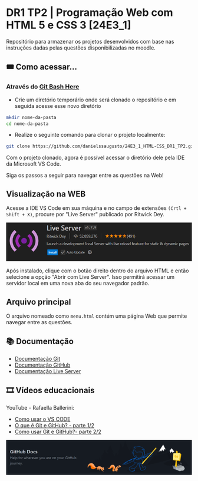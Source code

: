 # DR1 TP2 | Programação Web com HTML 5 e CSS 3 [24E3_1]

Repositório para armazenar os projetos desenvolvidos com base nas instruções dadas pelas questões disponibilizadas no moodle.

## 🎟️ Como acessar...
<!-- O atributo target="_blank" pode não ser suportado pelo GitHub  -->
### Através do <a href="https://git-scm.com/" target="_blank">Git Bash Here</a>

 - Crie um diretório temporário onde será clonado o repositório e em seguida acesse esse novo diretório
 ```bash
 mkdir nome-da-pasta
 cd nome-da-pasta
```
 - Realize o seguinte comando para clonar o projeto localmente:
 ```bash
 git clone https://github.com/danielssaugusto/24E3_1_HTML-CSS_DR1_TP2.git daniel_augusto_DR1_TP2
```
Com o projeto clonado, agora é possível acessar o diretório dele pela IDE da Microsoft VS Code.
<p>Siga os passos a seguir para navegar entre as questões na Web!<p>

## Visualização na WEB

Acesse a IDE VS Code em sua máquina e no campo de extensões `(Crtl + Shift + X)`, procure por "Live Server" publicado por Ritwick Dey.

![Live Server](assets/live-server.png)

Após instalado, clique com o botão direito dentro do arquivo HTML e então selecione a opção "Abrir com Live Server".
Isso permitirá acessar um servidor local em uma nova aba do seu navegador padrão.

## Arquivo principal
O arquivo nomeado como `menu.html` contém uma página Web que permite navegar entre as questões.

## 📚 Documentação
 - [Documentação Git](https://docs.github.com/en/get-started/using-git/about-git)
 - [Documentação GitHub](https://docs.github.com/en/get-started/start-your-journey/about-github-and-git)
 - [Documentação Live Server](https://marketplace.visualstudio.com/items?itemName=ritwickdey.LiveServer)

## 🎞️ Vídeos educacionais
YouTube - Rafaella Ballerini:
 - [Como usar o VS CODE](https://youtu.be/pkH6XxH57O8?feature=shared)
 - [O que é Git e GitHub? - parte 1/2](https://youtu.be/DqTITcMq68k?feature=shared)
 - [Como usar Git e GitHub?- parte 2/2](https://youtu.be/UBAX-13g8OM?feature=shared)

 ![GitHub Docs](assets/github-docs.png)
